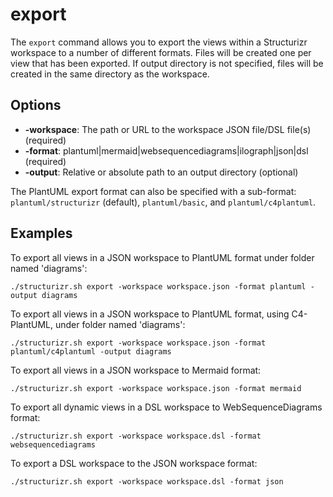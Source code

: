 # export

The ```export``` command allows you to export the views within a Structurizr workspace to a number of different formats.
Files will be created one per view that has been exported.
If output directory is not specified, files will be created in the same directory as the workspace.

## Options

- __-workspace__: The path or URL to the workspace JSON file/DSL file(s) (required)
- __-format__: plantuml|mermaid|websequencediagrams|ilograph|json|dsl (required)
- __-output__: Relative or absolute path to an output directory (optional)

The PlantUML export format can also be specified with a sub-format: `plantuml/structurizr` (default), `plantuml/basic`, and `plantuml/c4plantuml`.

## Examples

To export all views in a JSON workspace to PlantUML format under folder named 'diagrams':

```
./structurizr.sh export -workspace workspace.json -format plantuml -output diagrams
```

To export all views in a JSON workspace to PlantUML format, using C4-PlantUML, under folder named 'diagrams':

```
./structurizr.sh export -workspace workspace.json -format plantuml/c4plantuml -output diagrams
```

To export all views in a JSON workspace to Mermaid format:

```
./structurizr.sh export -workspace workspace.json -format mermaid
```

To export all dynamic views in a DSL workspace to WebSequenceDiagrams format:

```
./structurizr.sh export -workspace workspace.dsl -format websequencediagrams
```

To export a DSL workspace to the JSON workspace format:

```
./structurizr.sh export -workspace workspace.dsl -format json
```

